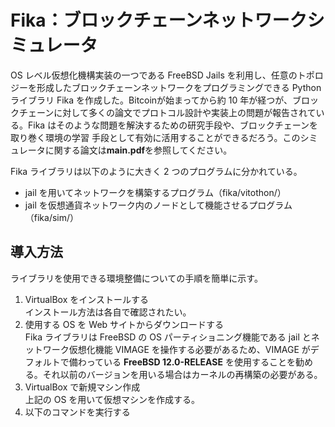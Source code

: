 # Fika：ブロックチェーンネットワークシミュレータ
OS レベル仮想化機構実装の一つである FreeBSD Jails を利用し、任意のトポロジーを形成したブロックチェーンネットワークをプログラミングできる Python ライブラリ Fika を作成した。Bitcoinが始まってから約 10 年が経つが、ブロックチェーンに対して多くの論文でプロトコル設計や実装上の問題が報告されている。Fika はそのような問題を解決するための研究手段や、ブロックチェーンを取り巻く環境の学習 手段として有効に活用することができるだろう。このシミュレータに関する論文は**main.pdf**を参照してください。

Fika ライブラリは以下のように大きく 2 つのプログラムに分かれている。
- jail を用いてネットワークを構築するプログラム（fika/vitothon/）
- jail を仮想通貨ネットワーク内のノードとして機能させるプログラム（fika/sim/）

## 導入方法
ライブラリを使用できる環境整備についての手順を簡単に示す。  
1. VirtualBox をインストールする  
インストール方法は各自で確認されたい。
2. 使用する OS を Web サイトからダウンロードする  
Fika ライブラリは FreeBSD の OS パーティショニング機能である jail とネットワーク仮想化機能 VIMAGE を操作する必要があるため、VIMAGE がデフォルトで備わっている **FreeBSD 12.0-RELEASE** を使用することを勧める。それ以前のバージョンを用いる場合はカーネルの再構築の必要がある。
3. VirtualBox で新規マシン作成  
上記の OS を用いて仮想マシンを作成する。
4. 以下のコマンドを実行する

<!--
```python:FreeBSD
root@fika: portsnap fetch
root@fika: portsnap extract
root@fika: pkg install sysutils/ezjail
root@fika: vi /usr/loca/etc/ezjail.conf
# ezjail_jaildir = /usr/jails/ <- この行のコメントアウトを外し、ディレクトリを変更
ezjail_jaildir = /jails
root@fika: mkdir /jails
root@fika: ezjail-admin install
# server client 用の jail の雛形を作成
root@fika: cp -pR /jails/flavours/example /jails/flavours/server
root@fika: cp -pR /jails/flavours/example /jails/flavours/client

# PC から仮想マシン（FreeBSD）にファイル送信する
yourpc username$ scp -r server client fika fika_pkg "hostname@<host address>:~"

root@fika: cd /home/username
# 先ほど作成した雛形にプログラムと pkg ファイルをコピーする
root@fika: cp -r client /jails/flavours/client/usr/local
root@fika: cp -r server /jails/flavours/server/usr/local
root@fika: mv fika_pkg pkg
root@fika: cp -r pkg /jails/flavours/server
root@fika: cp -r pkg /jails/flavours/client
```  
-->
